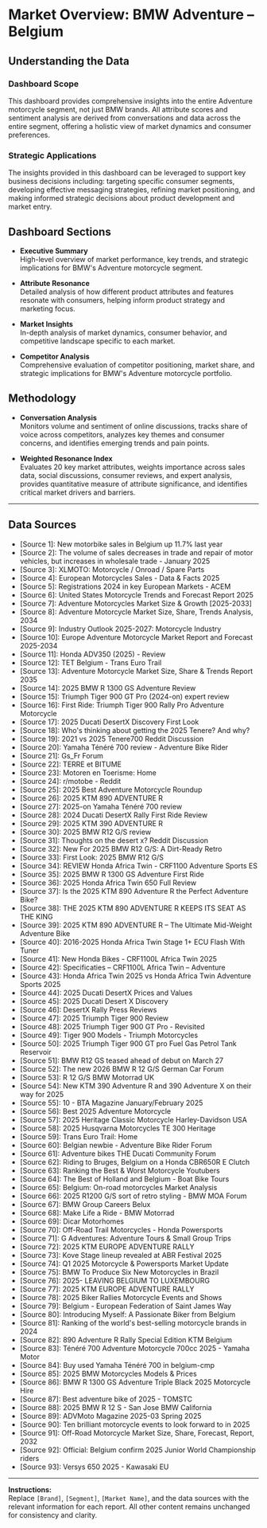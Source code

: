 # Market Overview: BMW Adventure – Belgium

## Understanding the Data

### Dashboard Scope
This dashboard provides comprehensive insights into the entire Adventure motorcycle segment, not just BMW brands. All attribute scores and sentiment analysis are derived from conversations and data across the entire segment, offering a holistic view of market dynamics and consumer preferences.

### Strategic Applications
The insights provided in this dashboard can be leveraged to support key business decisions including: targeting specific consumer segments, developing effective messaging strategies, refining market positioning, and making informed strategic decisions about product development and market entry.

## Dashboard Sections

- **Executive Summary**  
  High-level overview of market performance, key trends, and strategic implications for BMW's Adventure motorcycle segment.

- **Attribute Resonance**  
  Detailed analysis of how different product attributes and features resonate with consumers, helping inform product strategy and marketing focus.

- **Market Insights**  
  In-depth analysis of market dynamics, consumer behavior, and competitive landscape specific to each market.

- **Competitor Analysis**  
  Comprehensive evaluation of competitor positioning, market share, and strategic implications for BMW's Adventure motorcycle portfolio.

## Methodology

- **Conversation Analysis**  
  Monitors volume and sentiment of online discussions, tracks share of voice across competitors, analyzes key themes and consumer concerns, and identifies emerging trends and pain points.

- **Weighted Resonance Index**  
  Evaluates 20 key market attributes, weights importance across sales data, social discussions, consumer reviews, and expert analysis, provides quantitative measure of attribute significance, and identifies critical market drivers and barriers.

---

## Data Sources

- [Source 1]: New motorbike sales in Belgium up 11.7% last year
- [Source 2]: The volume of sales decreases in trade and repair of motor vehicles, but increases in wholesale trade - January 2025
- [Source 3]: XLMOTO: Motorcycle / Onroad / Spare Parts
- [Source 4]: European Motorcycles Sales - Data & Facts 2025
- [Source 5]: Registrations 2024 in key European Markets - ACEM
- [Source 6]: United States Motorcycle Trends and Forecast Report 2025
- [Source 7]: Adventure Motorcycles Market Size & Growth [2025-2033]
- [Source 8]: Adventure Motorcycle Market Size, Share, Trends Analysis, 2034
- [Source 9]: Industry Outlook 2025-2027: Motorcycle Industry
- [Source 10]: Europe Adventure Motorcycle Market Report and Forecast 2025-2034
- [Source 11]: Honda ADV350 (2025) - Review
- [Source 12]: TET Belgium - Trans Euro Trail
- [Source 13]: Adventure Motorcycle Market Size, Share & Trends Report 2035
- [Source 14]: 2025 BMW R 1300 GS Adventure Review
- [Source 15]: Triumph Tiger 900 GT Pro (2024-on) expert review
- [Source 16]: First Ride: Triumph Tiger 900 Rally Pro Adventure Motorcycle
- [Source 17]: 2025 Ducati DesertX Discovery First Look
- [Source 18]: Who's thinking about getting the 2025 Tenere? And why?
- [Source 19]: 2021 vs 2025 Tenere700 Reddit Discussion
- [Source 20]: Yamaha Ténéré 700 review - Adventure Bike Rider
- [Source 21]: Gs_Fr Forum
- [Source 22]: TERRE et BITUME
- [Source 23]: Motoren en Toerisme: Home
- [Source 24]: r/motobe - Reddit
- [Source 25]: 2025 Best Adventure Motorcycle Roundup
- [Source 26]: 2025 KTM 890 ADVENTURE R
- [Source 27]: 2025-on Yamaha Ténéré 700 review
- [Source 28]: 2024 Ducati DesertX Rally First Ride Review
- [Source 29]: 2025 KTM 390 ADVENTURE R
- [Source 30]: 2025 BMW R12 G/S review
- [Source 31]: Thoughts on the desert x? Reddit Discussion
- [Source 32]: New For 2025 BMW R12 G/S: A Dirt-Ready Retro
- [Source 33]: First Look: 2025 BMW R12 G/S
- [Source 34]: REVIEW Honda Africa Twin - CRF1100 Adventure Sports ES
- [Source 35]: 2025 BMW R 1300 GS Adventure First Ride
- [Source 36]: 2025 Honda Africa Twin 650 Full Review
- [Source 37]: Is the 2025 KTM 890 Adventure R the Perfect Adventure Bike?
- [Source 38]: THE 2025 KTM 890 ADVENTURE R KEEPS ITS SEAT AS THE KING
- [Source 39]: 2025 KTM 890 ADVENTURE R – The Ultimate Mid-Weight Adventure Bike
- [Source 40]: 2016-2025 Honda Africa Twin Stage 1+ ECU Flash With Tuner
- [Source 41]: New Honda Bikes - CRF1100L Africa Twin 2025
- [Source 42]: Specificaties – CRF1100L Africa Twin – Adventure
- [Source 43]: Honda Africa Twin 2025 vs Honda Africa Twin Adventure Sports 2025
- [Source 44]: 2025 Ducati DesertX Prices and Values
- [Source 45]: 2025 Ducati Desert X Discovery
- [Source 46]: DesertX Rally Press Reviews
- [Source 47]: 2025 Triumph Tiger 900 Review
- [Source 48]: 2025 Triumph Tiger 900 GT Pro - Revisited
- [Source 49]: Tiger 900 Models - Triumph Motorcycles
- [Source 50]: 2025 Triumph Tiger 900 GT pro Fuel Gas Petrol Tank Reservoir
- [Source 51]: BMW R12 GS teased ahead of debut on March 27
- [Source 52]: The new 2026 BMW R 12 G/S German Car Forum
- [Source 53]: R 12 G/S BMW Motorrad UK
- [Source 54]: New KTM 390 Adventure R and 390 Adventure X on their way for 2025
- [Source 55]: 10 - BTA Magazine January/February 2025
- [Source 56]: Best 2025 Adventure Motorcycle
- [Source 57]: 2025 Heritage Classic Motorcycle Harley-Davidson USA
- [Source 58]: 2025 Husqvarna Motorcycles TE 300 Heritage
- [Source 59]: Trans Euro Trail: Home
- [Source 60]: Belgian newbie - Adventure Bike Rider Forum
- [Source 61]: Adventure bikes THE Ducati Community Forum
- [Source 62]: Riding to Bruges, Belgium on a Honda CBR650R E Clutch
- [Source 63]: Ranking the Best & Worst Motorcycle Youtubers
- [Source 64]: The Best of Holland and Belgium - Boat Bike Tours
- [Source 65]: Belgium: On-road motorcycles Market Analysis
- [Source 66]: 2025 R1200 G/S sort of retro styling - BMW MOA Forum
- [Source 67]: BMW Group Careers Belux
- [Source 68]: Make Life a Ride - BMW Motorrad
- [Source 69]: Dicar Motorhomes
- [Source 70]: Off-Road Trail Motorcycles - Honda Powersports
- [Source 71]: G Adventures: Adventure Tours & Small Group Trips
- [Source 72]: 2025 KTM EUROPE ADVENTURE RALLY
- [Source 73]: Kove Stage lineup revealed at ABR Festival 2025
- [Source 74]: Q1 2025 Motorcycle & Powersports Market Update
- [Source 75]: BMW To Produce Six New Motorcycles in Brazil
- [Source 76]: 2025- LEAVING BELGIUM TO LUXEMBOURG
- [Source 77]: 2025 KTM EUROPE ADVENTURE RALLY
- [Source 78]: 2025 Biker Rallies Motorcycle Events and Shows
- [Source 79]: Belgium - European Federation of Saint James Way
- [Source 80]: Introducing Myself: A Passionate Biker from Belgium
- [Source 81]: Ranking of the world's best-selling motorcycle brands in 2024
- [Source 82]: 890 Adventure R Rally Special Edition KTM Belgium
- [Source 83]: Ténéré 700 Adventure Motorcycle 700cc 2025 - Yamaha Motor
- [Source 84]: Buy used Yamaha Ténéré 700 in belgium-cmp
- [Source 85]: 2025 BMW Motorcycles Models & Prices
- [Source 86]: BMW R 1300 GS Adventure Triple Black 2025 Motorcycle Hire
- [Source 87]: Best adventure bike of 2025 - TOMSTC
- [Source 88]: 2025 BMW R 12 S - San Jose BMW California
- [Source 89]: ADVMoto Magazine 2025-03 Spring 2025
- [Source 90]: Ten brilliant motorcycle events to look forward to in 2025
- [Source 91]: Off-Road Motorcycle Market Size, Share, Forecast, Report, 2032
- [Source 92]: Official: Belgium confirm 2025 Junior World Championship riders
- [Source 93]: Versys 650 2025 - Kawasaki EU

---

**Instructions:**  
Replace `[Brand]`, `[Segment]`, `[Market Name]`, and the data sources with the relevant information for each report. All other content remains unchanged for consistency and clarity.